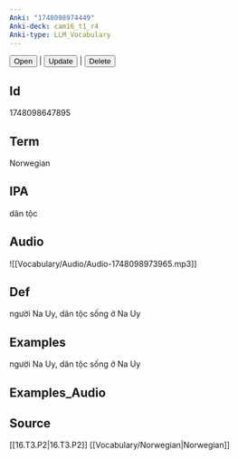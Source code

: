 ```yaml
---
Anki: "1748098974449"
Anki-deck: cam16_t1_r4
Anki-type: LLM_Vocabulary
---
```

<button class="anki-btn-open">Open</button> | <button class="anki-btn-update">Update</button> | <button class="anki-btn-delete">Delete</button>

## Id
 1748098647895
## Term
Norwegian
## IPA
dân tộc

## Audio
![[Vocabulary/Audio/Audio-1748098973965.mp3]]
## Def
người Na Uy, dân tộc sống ở Na Uy
## Examples
người Na Uy, dân tộc sống ở Na Uy
## Examples_Audio

## Source
 [[16.T3.P2|16.T3.P2]]
[[Vocabulary/Norwegian|Norwegian]]
